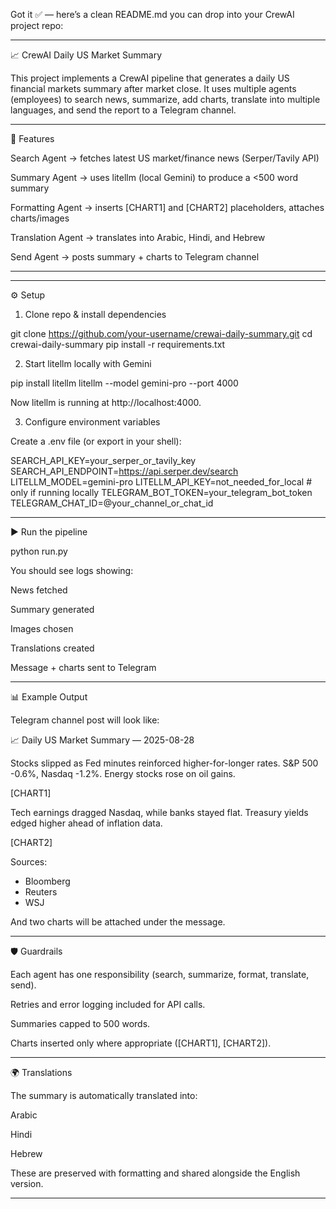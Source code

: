 Got it ✅ — here’s a clean README.md you can drop into your CrewAI project repo:


---

📈 CrewAI Daily US Market Summary

This project implements a CrewAI pipeline that generates a daily US financial markets summary after market close.
It uses multiple agents (employees) to search news, summarize, add charts, translate into multiple languages, and send the report to a Telegram channel.


---

🚀 Features

Search Agent → fetches latest US market/finance news (Serper/Tavily API)

Summary Agent → uses litellm (local Gemini) to produce a <500 word summary

Formatting Agent → inserts [CHART1] and [CHART2] placeholders, attaches charts/images

Translation Agent → translates into Arabic, Hindi, and Hebrew

Send Agent → posts summary + charts to Telegram channel



---




---

⚙ Setup

1. Clone repo & install dependencies

git clone https://github.com/your-username/crewai-daily-summary.git
cd crewai-daily-summary
pip install -r requirements.txt

2. Start litellm locally with Gemini

pip install litellm
litellm --model gemini-pro --port 4000

Now litellm is running at http://localhost:4000.

3. Configure environment variables

Create a .env file (or export in your shell):

SEARCH_API_KEY=your_serper_or_tavily_key
SEARCH_API_ENDPOINT=https://api.serper.dev/search
LITELLM_MODEL=gemini-pro
LITELLM_API_KEY=not_needed_for_local   # only if running locally
TELEGRAM_BOT_TOKEN=your_telegram_bot_token
TELEGRAM_CHAT_ID=@your_channel_or_chat_id


---

▶ Run the pipeline

python run.py

You should see logs showing:

News fetched

Summary generated

Images chosen

Translations created

Message + charts sent to Telegram



---

📊 Example Output

Telegram channel post will look like:

📈 Daily US Market Summary — 2025-08-28

Stocks slipped as Fed minutes reinforced higher-for-longer rates.
S&P 500 -0.6%, Nasdaq -1.2%. Energy stocks rose on oil gains.

[CHART1]

Tech earnings dragged Nasdaq, while banks stayed flat.
Treasury yields edged higher ahead of inflation data.

[CHART2]

Sources:
- Bloomberg
- Reuters
- WSJ

And two charts will be attached under the message.


---

🛡 Guardrails

Each agent has one responsibility (search, summarize, format, translate, send).

Retries and error logging included for API calls.

Summaries capped to 500 words.

Charts inserted only where appropriate ([CHART1], [CHART2]).



---

🌍 Translations

The summary is automatically translated into:

Arabic

Hindi

Hebrew


These are preserved with formatting and shared alongside the English version.


---




